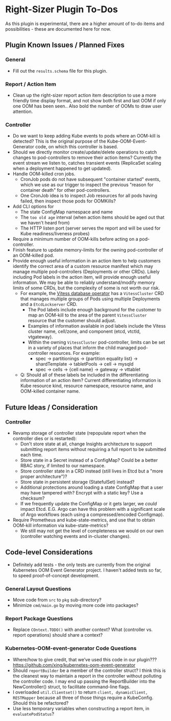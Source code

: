 # Right-Sizer Plugin To-Dos

As this plugin is experimental, there are a higher amount of to-do items and possibilities - these are documented here for now.

## Plugin Known Issues / Planned Fixes

### General

* Fill out the `results.schema` file for this plugin.

### Report / Action Item

* Clean up the right-sizer report action item description to use a more friendly time display format, and not show both first and last OOM if only one OOM has been seen.. Also bold the number of OOMs to draw user attention.

### Controller

* Do we want to keep adding Kube events to pods where an OOM-kill is detected? This is the original purpose of the Kube-OOM-Event-Generator code, on which this controller is based.
* Should we directly monitor create/update/delete operations to catch changes to pod-controllers to remove their action items? Currently the event stream we listen to, catches transient events (ReplicaSet scaling when a deployment happened to get updated).
* Handle OOM-killed cron jobs.
	* CronJob pods do not have subsequent "container started" events, which we use as our trigger to inspect the previous "reason for container death" for other pod-controllers.
	* One CronJob idea is to inspect Job resources for all pods having failed, then inspect those pods for OOMKills?
* Add CLI options for
	* The state ConfigMap namespace and name
	* The `too old age` interval (when action items should be aged out that we haven't heard from)
	* The HTTP listen port (server serves the report and will be used for Kube readiness/liveness probes)
* Require a minimum number of OOM-kills before acting on a pod-controller.
* Finish feature to update memory-limits for the owning pod-controller of an OOM-killed pod.
* Provide enough useful information in an action item to help customers identify the correct area of a custom resource manifest which may manage multiple pod-controllers (Deployments or other CRDs). Likely including Pod labels in the action item, will provide enough useful information. We may be able to reliably understand/modify memory limits of some CRDs, but the complexity of some is not worth our risk.
	* For example, the [Vitess database operator](https://vitess.io/docs/get-started/operator/) has a `VitessCluster` CRD that manages multiple groups of Pods using multiple Deployments and a `EtcdLockserver` CRD.
		* The Pod labels include enough background for the customer to map an OOM-kill to the area of the parent `VitessCluster` resource that the customer should adjust.
		* Examples of information available in pod labels include the Vitess cluster name, cell/zone, and component (etcd, vtctld, vtgateway).
		* Within the owning `VitessCluster` pod-controller, limits can be set in a variety of places that inform the child managed pod-controller resources. For example:
			* spec -> partitionings -> {partition equality list} -> shardTemplate -> tabletPools -> cell -> mysqld
			* spec -> cells -> {cell name} -> gateway -> vttablet
	* Q: Should all of these labels be included in the differentiating information of an action item? Current differentiating information is Kube resource kind, resource namespace, resource name, and OOM-killed container name.

## Future Ideas / Consideration

### Controller

* Revamp storage of controller state (repopulate report when the controller dies or is restarted):
	* Don't store state at all, change Insights architecture to support submitting report items without requiring a full report to be submitted each time.
	* Store state in a Secret instead of a ConfigMap? Could be a better RBAC story, if limited to our namespace.
	* Store controller state in a CRD instead (still lives in Etcd but a "more proper architecture")?
	* Store state in persistent storage (StatefulSet) instead?
	* Additional protections around loading a state ConfigMap that a user may have tampered with? Encrypt with a static key? Use a checksum?
	* If we frequently update the ConfigMap or it gets larger, we *could* impact Etcd. E.G. Argo can have this problem with a significant scale of Argo workflows (each using a compressed/encoded Configmap).
* Require Prometheus and kube-state-metrics, and use that to obtain OOM-kill information via kube-state-metrics?
	* We still may not get the level of completeness we would on our own (controller watching events and in-cluster changes).

## Code-level Considerations

* Definitely add tests - the only tests are currently from the original Kubernetes OOM Event Generator project. I haven't added tests so far, to speed proof-of-concept development.

### General Layout Questions

* Move code from `src` to `pkg` sub-directory?
* Minimize `cmd/main.go` by moving more code into packages?

### Report Package Questions

* Replace `COntext.TODO()` with another context? What (controller vs. report operations) should share a context?

### Kubernetes-OOM-event-generator Code Questions

* Where/how to give credit, that we’ve used this code in our plugin??? https://github.com/xing/kubernetes-oom-event-generator
* Should `reportBuilder` be a member of the controller struct? I think this is the cleanest way to maintain a report in the controller without polluting the controller code. I may end up passing the ReportBuilder into the NewController() struct, to facilitate command-line flags.
* I overloaded `util.Clientset()` to return `client, dynamicClient, RESTMapper` because all three of those things require a KubeConfig. Should this be refactored?
* Use less temporary variables when constructing a report item, in `evaluatePodStatus`?
